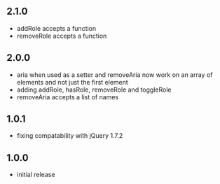 ## 2.1.0
  * addRole accepts a function
  * removeRole accepts a function

## 2.0.0
  * aria when used as a setter and removeAria now work on an array of elements
    and not just the first element
  * adding addRole, hasRole, removeRole and toggleRole
  * removeAria accepts a list of names

## 1.0.1
 * fixing compatability with jQuery 1.7.2

## 1.0.0
  * initial release
